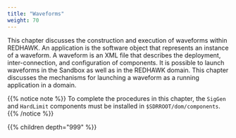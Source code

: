 ```yaml
---
title: "Waveforms"
weight: 70
---
```


This chapter discusses the construction and execution of waveforms within REDHAWK. An application is the software object that represents an instance of a waveform. A waveform is an XML file that describes the deployment, inter-connection, and configuration of components. It is possible to launch waveforms in the Sandbox as well as in the REDHAWK domain. This chapter discusses the mechanisms for launching a waveform as a running application in a domain.

{{% notice note %}}
To complete the procedures in this chapter, the `SigGen` and `HardLimit` components must be installed in `$SDRROOT/dom/components`.
{{% /notice %}}

{{% children depth="999" %}}
